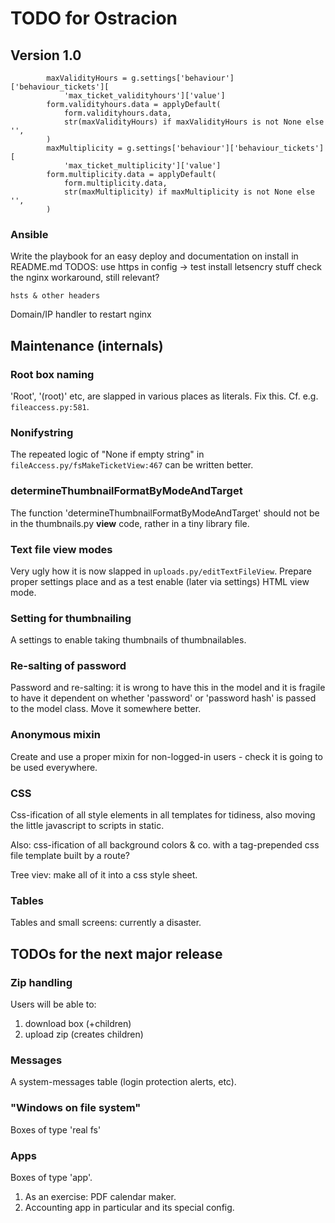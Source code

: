 # TODO for Ostracion

## Version 1.0

            maxValidityHours = g.settings['behaviour']['behaviour_tickets'][
                'max_ticket_validityhours']['value']
            form.validityhours.data = applyDefault(
                form.validityhours.data,
                str(maxValidityHours) if maxValidityHours is not None else '',
            )
            maxMultiplicity = g.settings['behaviour']['behaviour_tickets'][
                'max_ticket_multiplicity']['value']
            form.multiplicity.data = applyDefault(
                form.multiplicity.data,
                str(maxMultiplicity) if maxMultiplicity is not None else '',
            )


### Ansible

Write the playbook for an easy deploy and documentation on install in README.md
  TODOS:
    use https in config
      -> test install letsencry stuff
    check the nginx workaround, still relevant?

    hsts & other headers

  Domain/IP
  handler to restart nginx

## Maintenance (internals)

### Root box naming

'Root', '(root)' etc, are slapped in various places as literals.
Fix this. Cf. e.g. `fileaccess.py:581`.

### Nonifystring

The repeated logic of "None if empty string" in
`fileAccess.py/fsMakeTicketView:467`
can be written better.

### determineThumbnailFormatByModeAndTarget

The function 'determineThumbnailFormatByModeAndTarget' should not be in
the thumbnails.py **view** code, rather in a tiny library file.

### Text file view modes

Very ugly how it is now slapped in `uploads.py/editTextFileView`.
Prepare proper settings place and as a test enable
(later via settings) HTML view mode.

### Setting for thumbnailing

A settings to enable taking thumbnails of thumbnailables.

### Re-salting of password

Password and re-salting: it is wrong to have this in the model and
it is fragile to have it dependent on whether 'password' or 'password hash'
is passed to the model class. Move it somewhere better.

### Anonymous mixin

Create and use a proper mixin for non-logged-in users - check it is
going to be used everywhere.

### CSS

Css-ification of all style elements in all templates for tidiness,
also moving the little javascript to scripts in static.

Also: css-ification of all background colors & co. with
a tag-prepended css file template built by a route?

Tree viev: make all of it into a css style sheet.

### Tables

Tables and small screens: currently a disaster.




## TODOs for the next major release

### Zip handling

Users will be able to:

1. download box (+children)
2. upload zip (creates children)

### Messages

A system-messages table (login protection alerts, etc).

### "Windows on file system"

Boxes of type 'real fs'

### Apps

Boxes of type 'app'.

1. As an exercise: PDF calendar maker.
2. Accounting app in particular and its special config.
